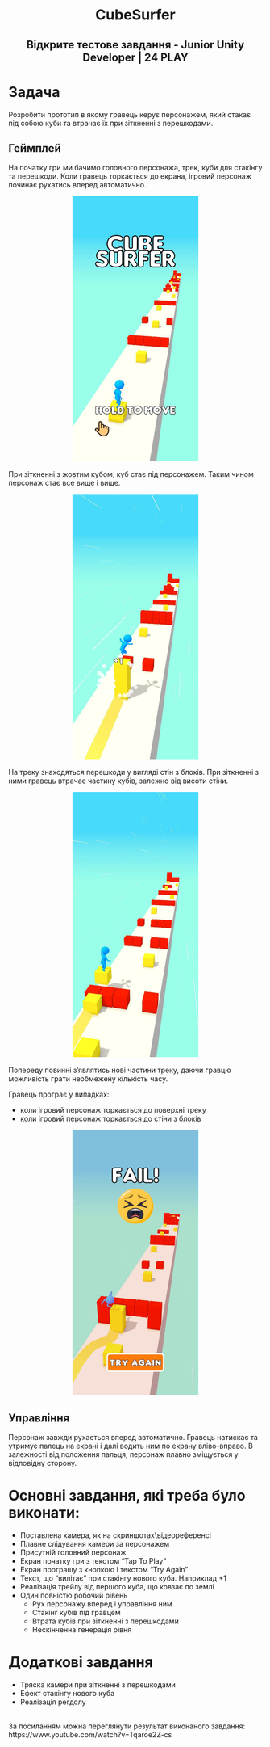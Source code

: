 <h1 align="center">
   CubeSurfer
</h1> 

<h2 align="center">
   Відкрите тестове завдання - Junior Unity Developer | 24 PLAY
</h2> 

# **Задача**
Розробити прототип в якому гравець керує персонажем, який стакає під собою куби та втрачає їх при зіткненні з перешкодами.

## Геймплей
На початку гри ми бачимо головного персонажа, трек, куби для стакінгу та перешкоди.
Коли гравець торкається до екрана, ігровий персонаж починає рухатись вперед автоматично.
<p align="center"> <img src="https://github.com/FMaksym/CubeSurfer/blob/main/Media/photo_1.jpg" width="250" height="525"/></p>

При зіткненні з жовтим кубом, куб стає під персонажем. Таким чином персонаж стає все вище і вище.
<p align="center"> <img src="https://github.com/FMaksym/CubeSurfer/blob/main/Media/photo_4.jpg" width="250" height="525"/></p>

На треку знаходяться перешкоди у вигляді стін з блоків. При зіткненні з ними гравець втрачає частину кубів, залежно від висоти стіни.
<p align="center"> <img src="https://github.com/FMaksym/CubeSurfer/blob/main/Media/photo_2.jpg" width="250" height="525"/></p>

Попереду повинні з’являтись нові частини треку, даючи гравцю можливість грати необмежену кількість часу.

Гравець програє у випадках:

- коли ігровий персонаж торкається до поверхні треку
- коли ігровий персонаж торкається до стіни з блоків
<p align="center"> <img src="https://github.com/FMaksym/CubeSurfer/blob/main/Media/photo_5.jpg" width="250" height="525"/></p>

## Управління
Персонаж завжди рухається вперед автоматично. Гравець натискає та утримує палець на екрані і далі водить ним по екрану вліво-вправо. В залежності від положення пальця, персонаж плавно зміщується у відповідну сторону.


# Основні завдання, які треба було виконати:
- Поставлена камера, як на скриншотах\відеореференсі
- Плавне слідування камери за персонажем
- Присутній головний персонаж
- Екран початку гри з текстом “Tap To Play”
- Екран програшу з кнопкою і текстом “Try Again”
- Текст, що “вилітає” при стакінгу нового куба. Наприклад +1
- Реалізація трейлу від першого куба, що ковзає по землі
- Один повністю робочий рівень
    - Рух персонажу вперед і управління ним
    - Стакінг кубів під гравцем
    - Втрата кубів при зіткненні з перешкодами
    - Нескінченна генерація рівня

# Додаткові завдання
- Тряска камери при зіткненні з перешкодами
- Ефект стакінгу нового куба
- Реалізація регдолу

<br>
За посиланням можна переглянути результат виконаного завдання: https://www.youtube.com/watch?v=Tqaroe2Z-cs








